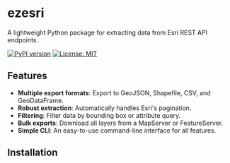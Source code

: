# ezesri

A lightweight Python package for extracting data from Esri REST API endpoints.

[![PyPI version](https://badge.fury.io/py/ezesri.svg)](https://badge.fury.io/py/ezesri)
[![License: MIT](https://img.shields.io/badge/License-MIT-yellow.svg)](https://opensource.org/licenses/MIT)

## Features

- **Multiple export formats**: Export to GeoJSON, Shapefile, CSV, and GeoDataFrame.
- **Robust extraction**: Automatically handles Esri's pagination.
- **Filtering**: Filter data by bounding box or attribute query.
- **Bulk exports**: Download all layers from a MapServer or FeatureServer.
- **Simple CLI**: An easy-to-use command-line interface for all features.

## Installation

```